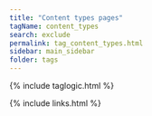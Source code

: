 ```yaml
---
title: "Content types pages"
tagName: content_types
search: exclude
permalink: tag_content_types.html
sidebar: main_sidebar
folder: tags
---
```

{% include taglogic.html %}

{% include links.html %}
